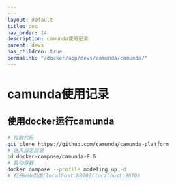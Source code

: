 ```yaml
---
---
layout: default
title: doc
nav_order: 14
description: camunda使用记录
parent: devs
has_children: true
permalink: "/docker/app/devs/camunda/camunda/"
---
```


# camunda使用记录

## 使用docker运行camunda

```bash
# 拉取代码
git clone https://github.com/camunda/camunda-platform
# 进入指定目录
cd docker-compose/camunda-8.6
# 启动容器
docker compose --profile modeling up -d
# 打开web页面[localhost:8070](localhost:8070)
```
